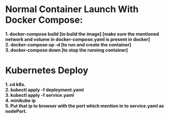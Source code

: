 # Normal Container Launch With Docker Compose:
<b>
1. docker-compose build [to build the image] [make sure the mentioned network and volume in docker-compose.yaml is present in docker]</br>
2. docker-compose up -d [to run and create the container]</br>
3. docker-compose down [to stop the running container]</br>
</b>

# Kubernetes Deploy

<b>
1. cd k8s.</br>
2. kubectl apply -f deployment.yaml </br>
3. kubectl apply -f service.yaml </br>
4. minikube ip</br>
5. Put that ip to browser with the port which mention in to service.yaml as nodePort. </br>
</b>
